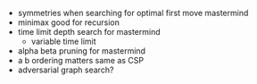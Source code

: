 - symmetries when searching for optimal first move mastermind
- minimax good for recursion
- time limit depth search for mastermind
  - variable time limit
- alpha beta pruning for mastermind
- a b ordering matters same as CSP
- adversarial graph search?
